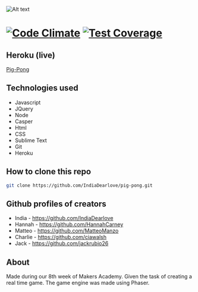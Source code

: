![Alt text](public/image/logo.png "Optional title")
 
 [![Code Climate](https://codeclimate.com/github/ciawalsh/Pig-Pong/badges/gpa.svg)](https://codeclimate.com/github/ciawalsh/Pig-Pong) [![Test Coverage](https://codeclimate.com/github/matteomanzo/PigPong/badges/coverage.svg)](https://codeclimate.com/github/matteomanzo/PigPong)
=============================================================



Heroku (live)
 -----------
 [Pig-Pong]: https://zombie-pig-pong.herokuapp.com/
 
 [Pig-Pong]
 
 Technologies used
 ----------
  * Javascript
  * JQuery
  * Node
  * Casper
  * Html
  * CSS
  * Sublime Text
  * Git
  * Heroku

How to clone this repo
 ------------
  ```sh
git clone https://github.com/IndiaDearlove/pig-pong.git
 ```

Github profiles of creators
----------
* India - https://github.com/IndiaDearlove
* Hannah - https://github.com/HannahCarney
* Matteo - https://github.com/MatteoManzo
* Charlie - https://github.com/ciawalsh
* Jack - https://github.com/jackrubio26

About
-----
Made during our 8th week of Makers Academy. Given the task of creating a real time game. The game engine was made using Phaser.

 

